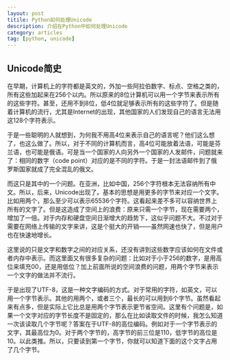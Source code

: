 ```yaml
---
layout: post
titile: Python如何处理Unicode
description: 介绍在Python中如何处理Unicode
category: articles
tag: [python, unicode]
---
```

## Unicode简史
在早期，计算机上的字符都是英文的，外加一些阿拉伯数字、标点、空格之类的，所有这些加起来在256个以内。所以原来的8位计算机可以用一个字节来表示所有的这些字符。甚至，还用不到8位，低4位就足够表示所有的这些字符了。但是随着计算机的流行，尤其是Internet的出现，其他国家的人们发现自己的语言无法用这128个字符表示。

于是一些聪明的人就想到，为何我不用高4位来表示自己的语言呢？他们这么想了，也这么做了。所以，对于不同的计算机而言，高4位可能放着法语，可能是芬兰语，也可能是俄语。可是当一个国家的人向另外一个国家的人发邮件，问题就来了：相同的数字（code point）对应的是不同的字符。于是一封法语邮件到了俄罗斯国家就成了完全混乱的俄文。

而这只是其中的一个问题。在亚洲，比如中国，256个字符根本无法容纳所有中文。所以，后来，Unicode出现了。基本的思想是用更多的字节来对应一个文字。比如用两个，那么至少可以表示65536个字符。这看起来差不多可以容纳世界上所有的文字了。但是这造成了空间上的浪费：原来只需一个字节，现在需要两个，增加了一倍。对于内存和硬盘空间日渐增大的趋势下，这似乎问题不大。不过对于需要在网络上传输的文字来讲，这是个挺大的开销——虽然网速也快了，但是用户也在快速地增长。

这里说的只是文字和数字之间的对应关系，还没有讲到这些数字应该如何在文件或者内存中表示。而这里面又有很多复杂的问题：比如对于小于256的数字，是用高位来填充00，还是用低位？加上前面所说的空间浪费的问题，用两个字节来表示一个文字的做法并不流行。

于是出现了UTF-8，这是一种文字编码的方式。对于常用的字符，如英文，可以用一个字节表示。其他的用两个，或者三个，最长的可以用到6个字节。虽然看起来有点多，但是实际上它比总是用两个字节表示更节省空间。这里有个问题是，如果一个文字对应的字节长度不是固定的，那么在比如读取文件的时候，我怎么知道一次该读取几个字节呢？答案在于UTF-8的高位编码。例如对于一个字节表示的文字，其最高位为0。对于两个字节的，高字节的前三位是110，低字节的高位是10。以此类推。所以，只要读到第一个字节，你就可以知道下面的这个文字占用了几个字节。
